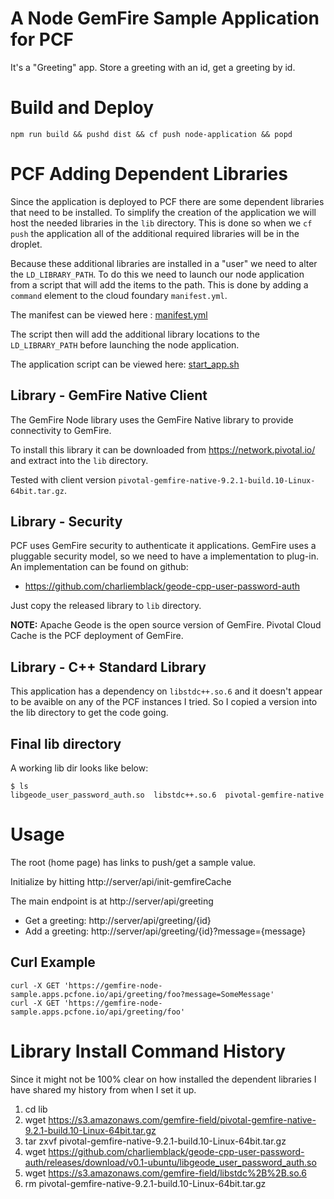 # A Node GemFire Sample Application for PCF

It's a "Greeting" app.  Store a greeting with an id, get a greeting by id.  

# Build and Deploy
`npm run build && pushd dist && cf push node-application && popd
`

# PCF Adding Dependent Libraries

Since the application is deployed to PCF there are some dependent libraries that need to be installed.   To simplify the creation of the application we will host the needed libraries in the ``lib`` directory.   This is done so when we ``cf push`` the application all of the additional required libraries will be in the droplet.

Because these additional libraries are installed in a "user" we need to alter the ``LD_LIBRARY_PATH``.    To do this we need to launch our node application from a script that will add the items to the path.  This is done by adding a ``command`` element to the cloud foundary ``manifest.yml``.  

The manifest can be viewed here : [manifest.yml](manifest.yml)

The script then will add the additional library locations to the ``LD_LIBRARY_PATH`` before launching the node application.

The application script can be viewed here: [start_app.sh](scripts/start_app.sh)

## Library - GemFire Native Client

The GemFire Node library uses the GemFire Native library to provide connectivity to GemFire.

To install this library it can be downloaded from https://network.pivotal.io/ and extract into the ``lib`` directory.

Tested with client version ``pivotal-gemfire-native-9.2.1-build.10-Linux-64bit.tar.gz``.

## Library - Security

PCF uses GemFire security to authenticate it applications.    GemFire uses a pluggable security model, so we need to have a implementation to plug-in.   An implementation can be found on github:

* https://github.com/charliemblack/geode-cpp-user-password-auth

Just copy the released library to ``lib`` directory.

**NOTE:** Apache Geode is the open source version of GemFire.   Pivotal Cloud Cache is the PCF deployment of GemFire.

## Library - C++ Standard Library

This application has a dependency on ``libstdc++.so.6`` and it doesn't appear to be avaible on any of the PCF instances I tried.   So I copied a version into the lib directory to get the code going.  

## Final lib directory

A working lib dir looks like below:
```
$ ls
libgeode_user_password_auth.so  libstdc++.so.6  pivotal-gemfire-native
```

# Usage

The root (home page) has links to push/get a sample value.   

Initialize by hitting http://server/api/init-gemfireCache

The main endpoint is at http://server/api/greeting

- Get a greeting: http://server/api/greeting/{id}
- Add a greeting: http://server/api/greeting/{id}?message={message}


## Curl Example

```
curl -X GET 'https://gemfire-node-sample.apps.pcfone.io/api/greeting/foo?message=SomeMessage'  
curl -X GET 'https://gemfire-node-sample.apps.pcfone.io/api/greeting/foo'
```

# Library Install Command History

Since it might not be 100% clear on how installed the dependent libraries I have shared my history from when I set it up.

1. cd lib
2. wget https://s3.amazonaws.com/gemfire-field/pivotal-gemfire-native-9.2.1-build.10-Linux-64bit.tar.gz
3. tar zxvf pivotal-gemfire-native-9.2.1-build.10-Linux-64bit.tar.gz
4. wget https://github.com/charliemblack/geode-cpp-user-password-auth/releases/download/v0.1-ubuntu/libgeode_user_password_auth.so
5. wget https://s3.amazonaws.com/gemfire-field/libstdc%2B%2B.so.6
6. rm pivotal-gemfire-native-9.2.1-build.10-Linux-64bit.tar.gz
